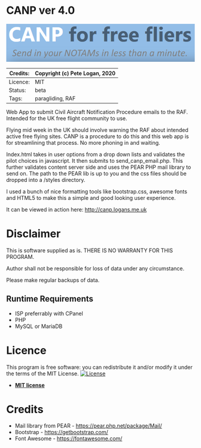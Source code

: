 # CANP ver 4.0

![CANP banner](https://raw.githubusercontent.com/vikingforties/CANP/master/CANPbanner.PNG)

| Credits: | Copyright (c) Pete Logan, 2020 
| --- | --- 
| Licence: | MIT 
| Status: | beta 
| Tags: | paragliding, RAF 

Web App to submit Civil Aircraft Notification Procedure emails to the RAF. Intended for the UK free flight community to use.

Flying mid week in the UK should involve warning the RAF about intended active free flying sites. 
CANP is a procedure to do this and this web app is for streamlining that process. No more phoning in and waiting. 

Index.html takes in user options from a drop down lists and validates the pilot choices in javascript. It then submits to send_canp_email.php.
This further validates content server side and uses the PEAR PHP mail library to send on. The path to the PEAR lib is up to you and the css files
should be dropped into a /styles directory.

I used a bunch of nice formatting tools like bootstrap.css, awesome fonts and HTML5 to make this a simple and good looking user experience.

It can be viewed in action here: http://canp.logans.me.uk


Disclaimer
==========

This is software supplied as is. THERE IS NO WARRANTY FOR THIS PROGRAM.

Author shall not be responsible for loss of data under any circumstance.

Please make regular backups of data.


Runtime Requirements
--------------------
* ISP preferrably with CPanel
* PHP 
* MySQL or MariaDB


Licence
=======

This program is free software: you can redistribute it and/or modify
it under the terms of the MIT License. 
[![License](http://img.shields.io/:license-mit-blue.svg?style=flat-square)](http://badges.mit-license.org)

- **[MIT license](http://opensource.org/licenses/mit-license.php)**

Credits
=======
* Mail library from PEAR - https://pear.php.net/package/Mail/
* Bootstrap - https://getbootstrap.com/
* Font Awesome - https://fontawesome.com/

